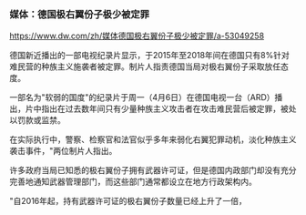 ### 媒体：德国极右翼份子极少被定罪
https://www.dw.com/zh/媒体德国极右翼份子极少被定罪/a-53049258

德国新近播出的一部电视纪录片显示，于2015年至2018年间在德国只有8%针对难民营的种族主义施袭者被定罪。制片人指责德国当局对极右翼份子采取放任态度。

一部名为"软弱的国度"的纪录片于周一（4月6日）在德国电视一台（ARD）播出，片中指出在过去数年间只有少量种族主义攻击者在攻击难民营后被定罪，被处以罚款或监禁。

在实际执行中，警察、检察官和法官似乎多年来弱化右翼犯罪动机，淡化种族主义袭击事件，"两位制片人指出。

许多政府当局已知悉的极右翼份子拥有武器许可证，但是德国内政部门却没有充分完善地通知武器管理部门，而这些部门通常都设立在地方行政架构内。

"自2016年起，持有武器许可证的极右翼份子数量已经上升了一倍，
